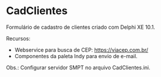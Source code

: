 # CadClientes

Formulário de cadastro de clientes criado com Delphi XE 10.1.

Recursos:

* Webservice para busca de CEP: https://viacep.com.br/
* Componentes da paleta Indy para envio de e-mail.

Obs.: Configurar servidor SMPT no arquivo CadClientes.ini.
